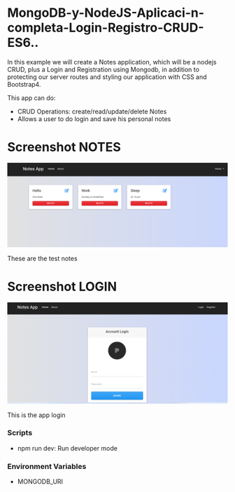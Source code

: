 # MongoDB-y-NodeJS-Aplicaci-n-completa-Login-Registro-CRUD-ES6..

In this example we will create a Notes application, which will be a nodejs CRUD, plus a Login and Registration using Mongodb, in addition to protecting our server routes and styling our application with CSS and Bootstrap4.

This app can do:

- CRUD Operations: create/read/update/delete Notes
- Allows a user to do login and save his personal notes

# Screenshot NOTES

<img src="/src/public/img/notes.png" alt="My cool notes"/>

These are the test notes


# Screenshot LOGIN

<img src="/src/public/img/login.png" alt="My cool login"/>

This is the app login


### Scripts

- npm run dev: Run developer mode


### Environment Variables

- MONGODB_URI